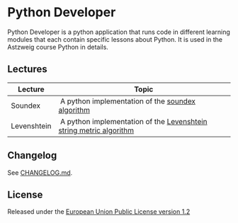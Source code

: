 # Python Developer
Python Developer is a python application that runs code in different
learning modules that each contain specific lessons about Python.
It is used in the Astzweig course Python in details.

## Lectures

| Lecture | Topic |
| ------- | ----- |
| Soundex | A python implementation of the [soundex algorithm][1] |
| Levenshtein | A python implementation of the [Levenshtein string metric algorithm][2] |

## Changelog
See [CHANGELOG.md][3].

## License
Released under the [European Union Public License version 1.2][4]

[1]: https://en.wikipedia.org/wiki/Soundex
[2]: https://en.wikipedia.org/wiki/Levenshtein_distance
[3]: CHANGELOG.md
[4]: LICENSE
